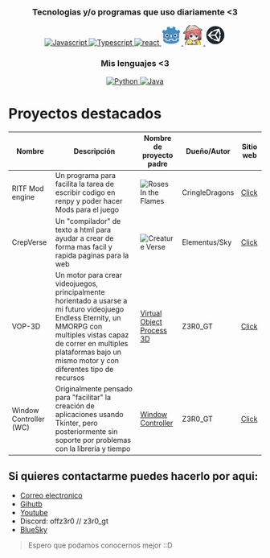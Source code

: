 <h3 align="center">Tecnologias y/o programas que uso diariamente <3</h3>
<p align="center">
    <a href="#" target="_blank"> <img src="https://upload.wikimedia.org/wikipedia/commons/d/d5/CSS3_logo_and_wordmark.svg" alt="Javascript" width="40" height="40"/>  </a>
    <a href="#" target="_blank"> <img src="https://upload.wikimedia.org/wikipedia/commons/6/61/HTML5_logo_and_wordmark.svg" alt="Typescript" width="40" height="40"/> </a>
    <a href="https://reactjs.org/" target="_blank"> <img src="https://getbootstrap.com/docs/5.0/assets/brand/bootstrap-logo.svg" alt="react" width="40" height="35"/> </a>
    <a href="https://godotengine.org/" target="_blank"> <img src="https://raw.githubusercontent.com/Z3R0GT/Z3R0GT/49ec330f6e17cea7dcffb3497e630bc7ac650819/icons/godot.svg" alt="Godot" width="40" height="40" /> </a>
    <a href="https://www.renpy.org/" target="_blank"> <img src="https://raw.githubusercontent.com/Z3R0GT/Z3R0GT/49ec330f6e17cea7dcffb3497e630bc7ac650819/icons/renpy.svg" alt="Renpy" width="40" height="40" /> </a>
    <a href="https://unity.com/" target="_blank"> <img src="https://raw.githubusercontent.com/steverichey/DockIcons/07ded5c45e6bf60b679c8ff543e3d50268d902e0/icons/unity.svg" alt="Unity" width="40" height="40" /> </a>
</p>
<h3 align="center">Mis lenguajes <3</h3>
<p align="center">
    <a href="https://www.python.org/" target="_blank"> <img src="https://imgs.search.brave.com/PYqebDRlq5nZ8a6wsXS1tK1ym-vgO-KloZZweibIt8A/rs:fit:500:0:0:0/g:ce/aHR0cHM6Ly91cGxv/YWQud2lraW1lZGlh/Lm9yZy93aWtpcGVk/aWEvY29tbW9ucy90/aHVtYi9jL2MzL1B5/dGhvbi1sb2dvLW5v/dGV4dC5zdmcvNjQw/cHgtUHl0aG9uLWxv/Z28tbm90ZXh0LnN2/Zy5wbmc" alt="Python" width="40" height="40" /> </a>
    <a href="https://www.java.com/en/" target="_blank"> <img src="https://brandslogos.com/wp-content/uploads/images/large/java-logo-1.png" alt="Java" width="40" height="40" /> </a>

# Proyectos destacados
|Nombre | Descripción | Nombre de proyecto padre |Dueño/Autor| Sitio web |
|-|-|-|-|-|
|RITF Mod engine | Un programa para facilita la tarea de escribir codigo en renpy y poder hacer Mods para el juego | ![Roses In the Flames](https://rosesintheflames.com/_app/immutable/assets/favicon.DmMNJCw7.png) | CringleDragons | [Click](https://rosesintheflames.com/about)|
| CrepVerse | Un "compilador" de texto a html para ayudar a crear de forma mas facil y rapida paginas para la web | ![Creature Verse](https://www.creatureverse.net/data/img/ui/icon.png) | Elementus/Sky | [Click](https://www.creatureverse.net/)|
| VOP-3D | Un motor para crear videojuegos, principalmente horientado a usarse a mi futuro videojuego Endless Eternity, un MMORPG con multiples vistas capaz de correr en multiples plataformas bajo un mismo motor y con diferentes tipo de recursos | [Virtual Object Process 3D](https://github.com/Z3R0GT/VOP-3D) | Z3R0_GT| [Click](https://conceptualizer.sytes.net/)|
| Window Controller (WC) | Originalmente pensado para "facilitar" la creación de aplicaciones usando Tkinter, pero posteriormente sin soporte por problemas con la libreria y tiempo | [Window Controller](https://github.com/Z3R0GT/WC)| Z3R0_GT| [Click](https://conceptualizer.sytes.net/)|

## Si quieres contactarme puedes hacerlo por aqui:
- [Correo electronico](MAILTO:contac.es.z3r0.gt@gmail.com)
- [Gihutb](/)
- [Youtube](https://www.youtube.com/@Z3R0_GT)
- Discord: offz3r0 // z3r0_gt
- [BlueSky](https://bsky.app/profile/z3r0g7.bsky.social)

> Espero que podamos conocernos mejor ::D